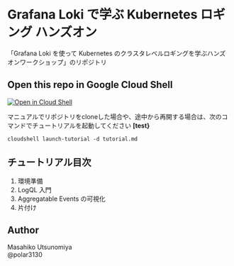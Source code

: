 # Grafana Loki で学ぶ Kubernetes ロギング ハンズオン
「Grafana Loki を使って Kubernetes のクラスタレベルロギングを学ぶハンズオンワークショップ」のリポジトリ


## Open this repo in Google Cloud Shell

[![Open in Cloud Shell](https://gstatic.com/cloudssh/images/open-btn.svg)](https://ssh.cloud.google.com/cloudshell?cloudshell_git_repo=https%3A%2F%2Fgithub.com%2Fpolar3130%2Fgrafana-loki-getting-started&cloudshell_tutorial=tutorial.md)

マニュアルでリポジトリをcloneした場合や、途中から再開する場合は、次のコマンドでチュートリアルを起動してください
**\[test\}**

```
cloudshell launch-tutorial -d tutorial.md
```

## チュートリアル目次

1. 環境準備
2. LogQL 入門
3. Aggregatable Events の可視化
4. 片付け 

## Author

Masahiko Utsunomiya  
@polar3130
